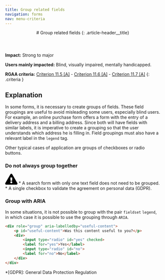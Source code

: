 ```yaml
---
title: Group related fields
navigation: forms
nav: menu-criteria
---
```


<header>
# Group related fields
{: .article-header__title}
</header>

**Impact:** Strong to major

**Users mainly impacted:** Blind, visually impaired, mentally handicapped.

**RGAA criteria:** [Criterion 11.5 [A]](http://disic.github.io/rgaa_referentiel_en/criteria.html#crit-11-5) - [Criterion 11.6 [A]](http://disic.github.io/rgaa_referentiel_en/criteria.html#crit-11-6) - [Criterion 11.7 [A]](http://disic.github.io/rgaa_referentiel_en/criteria.html#crit-11-7)
{: .criteria }

## Explanation

In some forms, it is necessary to create groups of fields. These field groupings are useful to avoid misleading some users, especially blind users. For example, an online purchase form offers a form with the entry of a delivery address and a billing address. Since both will have fields with similar labels, it is imperative to create a grouping so that the user understands which address he is filling in. Field groupings must also have a relevant label in the `legend` tag.

Other typical cases of application are groups of checkboxes or radio buttons.

### Do not always group together
<div class="important">
<svg role="img" aria-label="Important" xmlns="http://www.w3.org/2000/svg" viewBox="0 0 576 512" width="40" height="36"><title>Important</title><path d="M569.517 440.013C587.975 472.007 564.806 512 527.94 512H48.054c-36.937 0-59.999-40.055-41.577-71.987L246.423 23.985c18.467-32.009 64.72-31.951 83.154 0l239.94 416.028zM288 354c-25.405 0-46 20.595-46 46s20.595 46 46 46 46-20.595 46-46-20.595-46-46-46zm-43.673-165.346l7.418 136c.347 6.364 5.609 11.346 11.982 11.346h48.546c6.373 0 11.635-4.982 11.982-11.346l7.418-136c.375-6.874-5.098-12.654-11.982-12.654h-63.383c-6.884 0-12.356 5.78-11.981 12.654z"/></svg>
 * A search form with only one text field does not need to be grouped.
 * A single checkbox to validate the agreement on personal data (GDPR).
</div>

### Group with ARIA

In some situations, it is not possible to group with the pair `fieldset` `legend`, in which case it is possible to use the grouping through `ARIA`.

```html
<div role="group" aria-labelledby="useful-content">
    <p id="useful-content">Was this content useful to you?</p>
    <div>
        <input type="radio" id="yes" checked>
        <label for="yes">Yes</label>
        <input type="radio" id="no">
        <label for="no">No</label>
    </div>
</div>
```

*[GDPR]: General Data Protection Regulation
